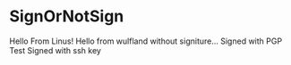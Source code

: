 # SignOrNotSign

Hello From Linus!
Hello from wulfland without signiture...
Signed with PGP
Test
Signed with ssh key
